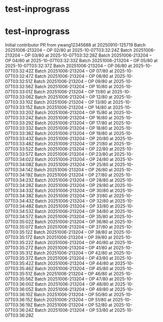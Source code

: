 # test-inprograss
# test-inprograss
Initial contributor PR from ywang12345688 at 20250910-125719
Batch 20251006-213204 – OP 02/80 at 2025-10-07T03:32:24Z
Batch 20251006-213204 – OP 03/80 at 2025-10-07T03:32:28Z
Batch 20251006-213204 – OP 04/80 at 2025-10-07T03:32:33Z
Batch 20251006-213204 – OP 05/80 at 2025-10-07T03:32:37Z
Batch 20251006-213204 – OP 06/80 at 2025-10-07T03:32:42Z
Batch 20251006-213204 – OP 07/80 at 2025-10-07T03:32:47Z
Batch 20251006-213204 – OP 08/80 at 2025-10-07T03:32:51Z
Batch 20251006-213204 – OP 09/80 at 2025-10-07T03:32:56Z
Batch 20251006-213204 – OP 10/80 at 2025-10-07T03:33:01Z
Batch 20251006-213204 – OP 11/80 at 2025-10-07T03:33:06Z
Batch 20251006-213204 – OP 12/80 at 2025-10-07T03:33:10Z
Batch 20251006-213204 – OP 13/80 at 2025-10-07T03:33:15Z
Batch 20251006-213204 – OP 14/80 at 2025-10-07T03:33:20Z
Batch 20251006-213204 – OP 15/80 at 2025-10-07T03:33:24Z
Batch 20251006-213204 – OP 16/80 at 2025-10-07T03:33:29Z
Batch 20251006-213204 – OP 17/80 at 2025-10-07T03:33:33Z
Batch 20251006-213204 – OP 18/80 at 2025-10-07T03:33:38Z
Batch 20251006-213204 – OP 19/80 at 2025-10-07T03:33:43Z
Batch 20251006-213204 – OP 20/80 at 2025-10-07T03:33:48Z
Batch 20251006-213204 – OP 21/80 at 2025-10-07T03:33:52Z
Batch 20251006-213204 – OP 22/80 at 2025-10-07T03:33:57Z
Batch 20251006-213204 – OP 23/80 at 2025-10-07T03:34:02Z
Batch 20251006-213204 – OP 24/80 at 2025-10-07T03:34:08Z
Batch 20251006-213204 – OP 25/80 at 2025-10-07T03:34:14Z
Batch 20251006-213204 – OP 26/80 at 2025-10-07T03:34:19Z
Batch 20251006-213204 – OP 27/80 at 2025-10-07T03:34:23Z
Batch 20251006-213204 – OP 28/80 at 2025-10-07T03:34:28Z
Batch 20251006-213204 – OP 29/80 at 2025-10-07T03:34:33Z
Batch 20251006-213204 – OP 30/80 at 2025-10-07T03:34:38Z
Batch 20251006-213204 – OP 31/80 at 2025-10-07T03:34:43Z
Batch 20251006-213204 – OP 32/80 at 2025-10-07T03:34:48Z
Batch 20251006-213204 – OP 33/80 at 2025-10-07T03:34:53Z
Batch 20251006-213204 – OP 34/80 at 2025-10-07T03:34:57Z
Batch 20251006-213204 – OP 35/80 at 2025-10-07T03:35:02Z
Batch 20251006-213204 – OP 36/80 at 2025-10-07T03:35:07Z
Batch 20251006-213204 – OP 37/80 at 2025-10-07T03:35:12Z
Batch 20251006-213204 – OP 38/80 at 2025-10-07T03:35:17Z
Batch 20251006-213204 – OP 39/80 at 2025-10-07T03:35:22Z
Batch 20251006-213204 – OP 40/80 at 2025-10-07T03:35:27Z
Batch 20251006-213204 – OP 41/80 at 2025-10-07T03:35:31Z
Batch 20251006-213204 – OP 42/80 at 2025-10-07T03:35:37Z
Batch 20251006-213204 – OP 43/80 at 2025-10-07T03:35:42Z
Batch 20251006-213204 – OP 44/80 at 2025-10-07T03:35:46Z
Batch 20251006-213204 – OP 45/80 at 2025-10-07T03:35:51Z
Batch 20251006-213204 – OP 46/80 at 2025-10-07T03:35:56Z
Batch 20251006-213204 – OP 47/80 at 2025-10-07T03:36:00Z
Batch 20251006-213204 – OP 48/80 at 2025-10-07T03:36:05Z
Batch 20251006-213204 – OP 49/80 at 2025-10-07T03:36:10Z
Batch 20251006-213204 – OP 50/80 at 2025-10-07T03:36:15Z
Batch 20251006-213204 – OP 51/80 at 2025-10-07T03:36:19Z
Batch 20251006-213204 – OP 52/80 at 2025-10-07T03:36:24Z
Batch 20251006-213204 – OP 53/80 at 2025-10-07T03:36:28Z
